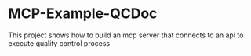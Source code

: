 # MCP-Example-QCDoc
This project shows how to build an mcp server that connects to an api to execute quality control process
